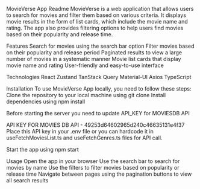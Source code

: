 MovieVerse App Readme
MovieVerse is a web application that allows users to search for movies and filter them based on various criteria. It displays movie results in the form of list cards, which include the movie name and rating. The app also provides filtering options to help users find movies based on their popularity and release time.

Features
Search for movies using the search bar option
Filter movies based on their popularity and release period
Paginated results to view a large number of movies in a systematic manner
Movie list cards that display movie name and rating
User-friendly and easy-to-use interface

Technologies
React
Zustand
TanStack Query
Material-UI
Axios
TypeScript

Installation
To use MovieVerse App locally, you need to follow these steps:
Clone the repository to your local machine using git clone <repository-url>
Install dependencies using npm install

Before starting the server you need to update API_KEY for MOVIESDB API

API KEY FOR MOVIES DB API - 49253d64602965d240c46635131e4f37
Place this API key in your .env file or you can hardcode it in useFetchMoviesList.ts and useFetchGenres.ts files for API call.

Start the app using npm start

Usage
Open the app in your browser
Use the search bar to search for movies by name
Use the filters to filter movies based on popularity or release time
Navigate between pages using the pagination buttons to view all search results
